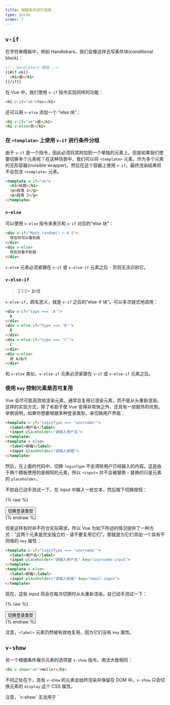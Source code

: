 ```yaml
---
title: 根据条件进行渲染
type: guide
order: 7
---
```


## `v-if`

在字符串模板中，例如 Handlebars，我们会像这样去写条件块(conditional block)：

``` html
<!-- Handlebars 模板 -->
{{#if ok}}
  <h1>是</h1>
{{/if}}
```

在 Vue 中，我们使用 `v-if` 指令实现同样的功能：

``` html
<h1 v-if="ok">Yes</h1>
```

还可以用 `v-else` 添加一个 "else 块"：

``` html
<h1 v-if="ok">是</h1>
<h1 v-else>否</h1>
```

### 在 `<template>` 上使用 `v-if` 进行条件分组

由于 `v-if` 是一个指令，因此必须将其附加到一个单独的元素上。但是如果我们想要切换多个元素呢？在这种场景中，我们可以将 `<template>` 元素，作为多个元素的无形容器(invisible wrapper)，然后在这个容器上使用 `v-if`。最终渲染结果将不会包含 `<template>` 元素。

``` html
<template v-if="ok">
  <h1>标题</h1>
  <p>段落 1</p>
  <p>段落 2</p>
</template>
```

### `v-else`

可以使用 `v-else` 指令来表示和 `v-if` 对应的“else 块”：

``` html
<div v-if="Math.random() > 0.5">
  现在你可以看到我
</div>
<div v-else>
  现在你看不到我
</div>
```

`v-else` 元素必须紧跟在 `v-if` 或 `v-else-if` 元素之后 - 否则无法识别它。

### `v-else-if`

> 2.1.0+ 新增

`v-else-if`，顾名思义，就是 `v-if` 之后的“else-if 块”。可以多次链式地调用：

```html
<div v-if="type === 'A'">
  A
</div>
<div v-else-if="type === 'B'">
  B
</div>
<div v-else-if="type === 'C'">
  C
</div>
<div v-else>
  非 A/B/C
</div>
```

和 `v-else` 类似，`v-else-if` 元素必须紧跟在 `v-if` 或 `v-else-if` 元素之后。

### 使用 `key` 控制元素是否可复用

Vue 会尽可能高效地渲染元素，通常会复用已渲染元素，而不是从头重新渲染。这样的实现方式，除了有助于使 Vue 变得非常快之外，还具有一些额外的优势。举例说明，如果你想要根据多种登录类型，来切换用户界面：

``` html
<template v-if="loginType === 'username'">
  <label>用户名</label>
  <input placeholder="请输入用户名">
</template>
<template v-else>
  <label>邮箱</label>
  <input placeholder="请输入邮箱">
</template>
```

然后，在上面的代码中，切换 `loginType` 不会清除用户已经输入的内容。这是由于两个模板使用的是相同的元素，所以 `<input>` 并不会被替换 - 替换的只是元素的 `placeholder`。

不妨自己动手测试一下，在 input 中输入一些文本，然后按下切换按钮：

{% raw %}
<div id="no-key-example" class="demo">
  <div>
    <template v-if="loginType === 'username'">
      <label>用户名</label>
      <input placeholder="请输入用户名">
    </template>
    <template v-else>
      <label>邮箱</label>
      <input placeholder="请输入邮箱">
    </template>
  </div>
  <button @click="toggleLoginType">切换登录类型</button>
</div>
<script>
new Vue({
  el: '#no-key-example',
  data: {
    loginType: 'username'
  },
  methods: {
    toggleLoginType: function () {
      return this.loginType = this.loginType === 'username' ? 'email' : 'username'
    }
  }
})
</script>
{% endraw %}

但是这样有时并不符合实际需求，所以 Vue 为如下所述的情况提供了一种方式：“这两个元素是完全独立的 - 请不要复用它们”。那就是为它们添加一个具有不同值的 `key` 属性：

``` html
<template v-if="loginType === 'username'">
  <label>用户名</label>
  <input placeholder="请输入用户名" key="username-input">
</template>
<template v-else>
  <label>邮箱</label>
  <input placeholder="请输入邮箱" key="email-input">
</template>
```

现在，这些 input 将会在每次切换时从头重新渲染。自己动手测试一下：

{% raw %}
<div id="key-example" class="demo">
  <div>
    <template v-if="loginType === 'username'">
      <label>用户名</label>
      <input placeholder="请输入用户名" key="username-input">
    </template>
    <template v-else>
      <label>邮箱</label>
      <input placeholder="请输入邮箱" key="email-input">
    </template>
  </div>
  <button @click="toggleLoginType">切换登录类型</button>
</div>
<script>
new Vue({
  el: '#key-example',
  data: {
    loginType: 'username'
  },
  methods: {
    toggleLoginType: function () {
      return this.loginType = this.loginType === 'username' ? 'email' : 'username'
    }
  }
})
</script>
{% endraw %}

注意，`<label>` 元素仍然被有效地复用，因为它们没有 `key` 属性。

## `v-show`

另一个根据条件展示元素的选项是 `v-show` 指令。用法大致相同：

``` html
<h1 v-show="ok">Hello!</h1>
```

不同之处在于，具有 `v-show` 的元素会始终渲染并保留在 DOM 中。`v-show` 只会切换元素的 `display` 这个 CSS 属性。

<p class="tip">注意，`v-show` 无法用于 `<template>` 元素，也不能和 `v-else` 配合使用。</p>

## `v-if` 和 `v-show`

`v-if` 是“真实”的条件渲染，因为它会确保条件块(conditional block)在切换的过程中，完整地销毁(destroy)和重新创建(re-create)条件块内的事件监听器和子组件。

`v-if` 是**惰性的(lazy)**：如果在初始渲染时条件为 false，它不会执行任何操作 - 在条件第一次变为 true 时，才开始渲染条件块。

相比之下，`v-show` 要简单得多 - 不管初始条件如何，元素始终渲染，并且只是基于 CSS 的切换。

通常来说，`v-if` 在切换时有更高的性能开销，而 `v-show` 在初始渲染时有更高的性能开销。因此，如果需要频繁切换，推荐使用 `v-show`，如果条件在运行时改变的可能性较少，推荐使用 `v-if`。

## `v-if` 与 `v-for` 一起使用

当与 `v-if` 一起使用时，`v-for` 具有比 `v-if` 更高的优先级。更多详细信息，请查看<a href="../guide/list.html#%E5%B8%A6%E6%9C%89-v-if-%E7%9A%84-v-for">列表渲染指南</a>。
